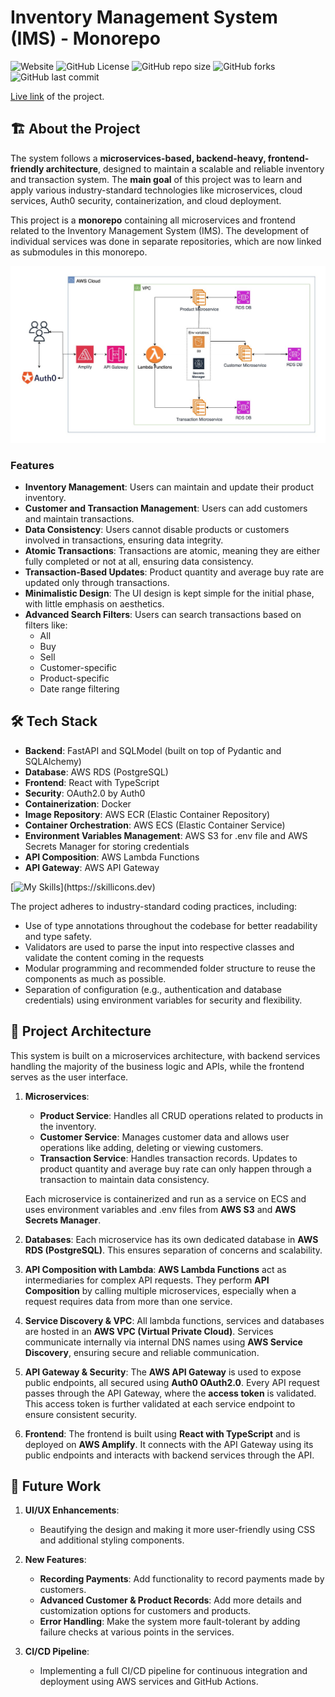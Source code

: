 # Inventory Management System (IMS) - Monorepo

![Website](https://img.shields.io/website?url=https%3A%2F%2Fmain.d1uzi70v0t0f8v.amplifyapp.com%2F)
![GitHub License](https://img.shields.io/github/license/shubhamm2712/InventoryManagementSystem)
![GitHub repo size](https://img.shields.io/github/repo-size/shubhamm2712/InventoryManagementSystem)
![GitHub forks](https://img.shields.io/github/forks/shubhamm2712/InventoryManagementSystem)
![GitHub last commit](https://img.shields.io/github/last-commit/shubhamm2712/InventoryManagementSystem)

<a href="https://main.d1uzi70v0t0f8v.amplifyapp.com/" target="_blank">Live link</a> of the project.

## 🏗️ About the Project

The system follows a **microservices-based, backend-heavy, frontend-friendly architecture**, designed to maintain a scalable and reliable inventory and transaction system. The **main goal** of this project was to learn and apply various industry-standard technologies like microservices, cloud services, Auth0 security, containerization, and cloud deployment.

This project is a **monorepo** containing all microservices and frontend related to the Inventory Management System (IMS). The development of individual services was done in separate repositories, which are now linked as submodules in this monorepo.

![Architecture Diagram](ims-architecture.jpg)

### Features

- **Inventory Management**: Users can maintain and update their product inventory.
- **Customer and Transaction Management**: Users can add customers and maintain transactions.
- **Data Consistency**: Users cannot disable products or customers involved in transactions, ensuring data integrity.
- **Atomic Transactions**: Transactions are atomic, meaning they are either fully completed or not at all, ensuring data consistency.
- **Transaction-Based Updates**: Product quantity and average buy rate are updated only through transactions.
- **Minimalistic Design**: The UI design is kept simple for the initial phase, with little emphasis on aesthetics.
- **Advanced Search Filters**: Users can search transactions based on filters like:
  - All
  - Buy
  - Sell
  - Customer-specific
  - Product-specific
  - Date range filtering

## 🛠️ Tech Stack

- **Backend**: FastAPI and SQLModel (built on top of Pydantic and SQLAlchemy)
- **Database**: AWS RDS (PostgreSQL)
- **Frontend**: React with TypeScript
- **Security**: OAuth2.0 by Auth0
- **Containerization**: Docker
- **Image Repository**: AWS ECR (Elastic Container Repository)
- **Container Orchestration**: AWS ECS (Elastic Container Service)
- **Environment Variables Management**: AWS S3 for .env file and AWS Secrets Manager for storing credentials
- **API Composition**: AWS Lambda Functions
- **API Gateway**: AWS API Gateway

[![My Skills](https://skillicons.dev/icons?i=aws,fastapi,postgres,react,docker,)](https://skillicons.dev)

The project adheres to industry-standard coding practices, including:

- Use of type annotations throughout the codebase for better readability and type safety.
- Validators are used to parse the input into respective classes and validate the content coming in the requests
- Modular programming and recommended folder structure to reuse the components as much as possible.
- Separation of configuration (e.g., authentication and database credentials) using environment variables for security and flexibility.

## 🚀 Project Architecture

This system is built on a microservices architecture, with backend services handling the majority of the business logic and APIs, while the frontend serves as the user interface.

1. **Microservices**:

   - **Product Service**: Handles all CRUD operations related to products in the inventory.
   - **Customer Service**: Manages customer data and allows user operations like adding, deleting or viewing customers.
   - **Transaction Service**: Handles transaction records. Updates to product quantity and average buy rate can only happen through a transaction to maintain data consistency.

   Each microservice is containerized and run as a service on ECS and uses environment variables and .env files from **AWS S3** and **AWS Secrets Manager**.

2. **Databases**:
   Each microservice has its own dedicated database in **AWS RDS (PostgreSQL)**. This ensures separation of concerns and scalability.

3. **API Composition with Lambda**:
   **AWS Lambda Functions** act as intermediaries for complex API requests. They perform **API Composition** by calling multiple microservices, especially when a request requires data from more than one service.

4. **Service Discovery & VPC**:
   All lambda functions, services and databases are hosted in an **AWS VPC (Virtual Private Cloud)**. Services communicate internally via internal DNS names using **AWS Service Discovery**, ensuring secure and reliable communication.

5. **API Gateway & Security**:
   The **AWS API Gateway** is used to expose public endpoints, all secured using **Auth0 OAuth2.0**. Every API request passes through the API Gateway, where the **access token** is validated. This access token is further validated at each service endpoint to ensure consistent security.

6. **Frontend**:
   The frontend is built using **React with TypeScript** and is deployed on **AWS Amplify**. It connects with the API Gateway using its public endpoints and interacts with backend services through the API.

## 📑 Future Work

1. **UI/UX Enhancements**:

   - Beautifying the design and making it more user-friendly using CSS and additional styling components.

2. **New Features**:

   - **Recording Payments**: Add functionality to record payments made by customers.
   - **Advanced Customer & Product Records**: Add more details and customization options for customers and products.
   - **Error Handling**: Make the system more fault-tolerant by adding failure checks at various points in the services.

3. **CI/CD Pipeline**:
   - Implementing a full CI/CD pipeline for continuous integration and deployment using AWS services and GitHub Actions.
